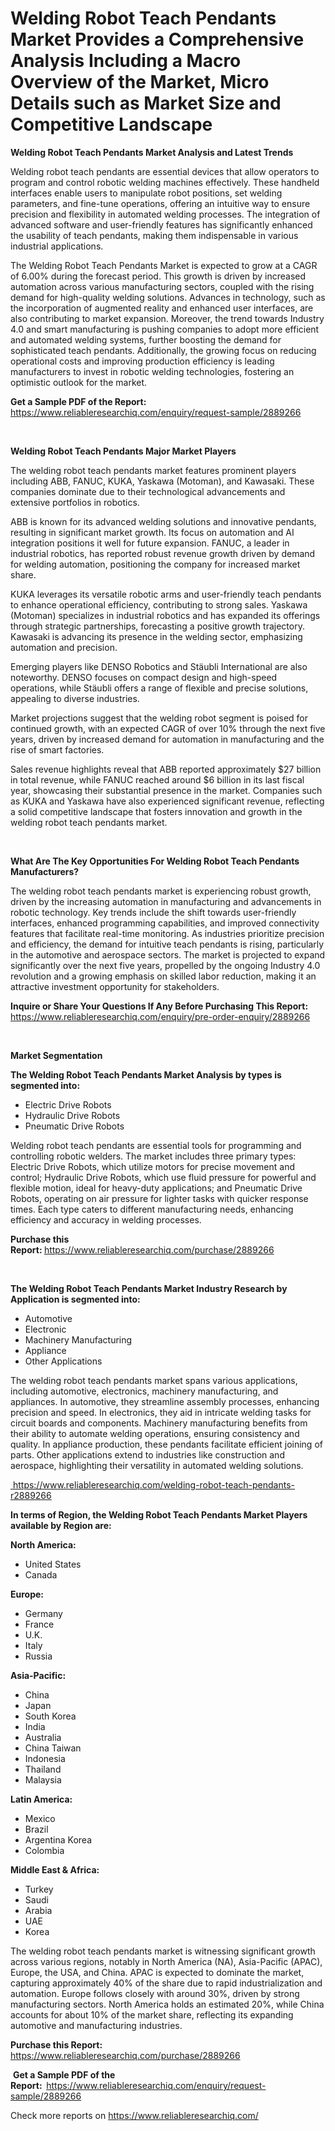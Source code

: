 <p><h1>Welding Robot Teach Pendants Market Provides a Comprehensive Analysis Including a Macro Overview of the Market, Micro Details such as Market Size and Competitive Landscape</h1></p><p><strong>Welding Robot Teach Pendants Market Analysis and Latest Trends</strong></p>
<p><p>Welding robot teach pendants are essential devices that allow operators to program and control robotic welding machines effectively. These handheld interfaces enable users to manipulate robot positions, set welding parameters, and fine-tune operations, offering an intuitive way to ensure precision and flexibility in automated welding processes. The integration of advanced software and user-friendly features has significantly enhanced the usability of teach pendants, making them indispensable in various industrial applications.</p><p>The Welding Robot Teach Pendants Market is expected to grow at a CAGR of 6.00% during the forecast period. This growth is driven by increased automation across various manufacturing sectors, coupled with the rising demand for high-quality welding solutions. Advances in technology, such as the incorporation of augmented reality and enhanced user interfaces, are also contributing to market expansion. Moreover, the trend towards Industry 4.0 and smart manufacturing is pushing companies to adopt more efficient and automated welding systems, further boosting the demand for sophisticated teach pendants. Additionally, the growing focus on reducing operational costs and improving production efficiency is leading manufacturers to invest in robotic welding technologies, fostering an optimistic outlook for the market.</p></p>
<p><strong>Get a Sample PDF of the Report:&nbsp;</strong> <a href="https://www.reliableresearchiq.com/enquiry/request-sample/2889266?utm_campaign=3347&utm_medium=2&utm_source=Github&utm_content=ia&utm_term=14032025&utm_id=welding-robot-teach-pendants">https://www.reliableresearchiq.com/enquiry/request-sample/2889266</a></p>
<p>&nbsp;</p>
<p><strong>Welding Robot Teach Pendants Major Market Players</strong></p>
<p><p>The welding robot teach pendants market features prominent players including ABB, FANUC, KUKA, Yaskawa (Motoman), and Kawasaki. These companies dominate due to their technological advancements and extensive portfolios in robotics.</p><p>ABB is known for its advanced welding solutions and innovative pendants, resulting in significant market growth. Its focus on automation and AI integration positions it well for future expansion. FANUC, a leader in industrial robotics, has reported robust revenue growth driven by demand for welding automation, positioning the company for increased market share.</p><p>KUKA leverages its versatile robotic arms and user-friendly teach pendants to enhance operational efficiency, contributing to strong sales. Yaskawa (Motoman) specializes in industrial robotics and has expanded its offerings through strategic partnerships, forecasting a positive growth trajectory. Kawasaki is advancing its presence in the welding sector, emphasizing automation and precision.</p><p>Emerging players like DENSO Robotics and Stäubli International are also noteworthy. DENSO focuses on compact design and high-speed operations, while Stäubli offers a range of flexible and precise solutions, appealing to diverse industries.</p><p>Market projections suggest that the welding robot segment is poised for continued growth, with an expected CAGR of over 10% through the next five years, driven by increased demand for automation in manufacturing and the rise of smart factories.</p><p>Sales revenue highlights reveal that ABB reported approximately $27 billion in total revenue, while FANUC reached around $6 billion in its last fiscal year, showcasing their substantial presence in the market. Companies such as KUKA and Yaskawa have also experienced significant revenue, reflecting a solid competitive landscape that fosters innovation and growth in the welding robot teach pendants market.</p></p>
<p>&nbsp;</p>
<p><strong>What Are The Key Opportunities For Welding Robot Teach Pendants Manufacturers?</strong></p>
<p><p>The welding robot teach pendants market is experiencing robust growth, driven by the increasing automation in manufacturing and advancements in robotic technology. Key trends include the shift towards user-friendly interfaces, enhanced programming capabilities, and improved connectivity features that facilitate real-time monitoring. As industries prioritize precision and efficiency, the demand for intuitive teach pendants is rising, particularly in the automotive and aerospace sectors. The market is projected to expand significantly over the next five years, propelled by the ongoing Industry 4.0 revolution and a growing emphasis on skilled labor reduction, making it an attractive investment opportunity for stakeholders.</p></p>
<p><strong>Inquire or Share Your Questions If Any Before Purchasing This Report:</strong> <a href="https://www.reliableresearchiq.com/enquiry/pre-order-enquiry/2889266?utm_campaign=3347&utm_medium=2&utm_source=Github&utm_content=ia&utm_term=14032025&utm_id=welding-robot-teach-pendants">https://www.reliableresearchiq.com/enquiry/pre-order-enquiry/2889266</a></p>
<p>&nbsp;</p>
<p><strong>Market Segmentation</strong></p>
<p><strong>The Welding Robot Teach Pendants Market Analysis by types is segmented into:</strong></p>
<p><ul><li>Electric Drive Robots</li><li>Hydraulic Drive Robots</li><li>Pneumatic Drive Robots</li></ul></p>
<p><p>Welding robot teach pendants are essential tools for programming and controlling robotic welders. The market includes three primary types: Electric Drive Robots, which utilize motors for precise movement and control; Hydraulic Drive Robots, which use fluid pressure for powerful and flexible motion, ideal for heavy-duty applications; and Pneumatic Drive Robots, operating on air pressure for lighter tasks with quicker response times. Each type caters to different manufacturing needs, enhancing efficiency and accuracy in welding processes.</p></p>
<p><strong>Purchase this Report:&nbsp;</strong><a href="https://www.reliableresearchiq.com/purchase/2889266?utm_campaign=3347&utm_medium=2&utm_source=Github&utm_content=ia&utm_term=14032025&utm_id=welding-robot-teach-pendants">https://www.reliableresearchiq.com/purchase/2889266</a></p>
<p>&nbsp;</p>
<p><strong>The Welding Robot Teach Pendants Market Industry Research by Application is segmented into:</strong></p>
<p><ul><li>Automotive</li><li>Electronic</li><li>Machinery Manufacturing</li><li>Appliance</li><li>Other Applications</li></ul></p>
<p><p>The welding robot teach pendants market spans various applications, including automotive, electronics, machinery manufacturing, and appliances. In automotive, they streamline assembly processes, enhancing precision and speed. In electronics, they aid in intricate welding tasks for circuit boards and components. Machinery manufacturing benefits from their ability to automate welding operations, ensuring consistency and quality. In appliance production, these pendants facilitate efficient joining of parts. Other applications extend to industries like construction and aerospace, highlighting their versatility in automated welding solutions.</p></p>
<p><a href="https://www.reliableresearchiq.com/welding-robot-teach-pendants-r2889266?utm_campaign=3347&utm_medium=2&utm_source=Github&utm_content=ia&utm_term=14032025&utm_id=welding-robot-teach-pendants">&nbsp;https://www.reliableresearchiq.com/welding-robot-teach-pendants-r2889266</a></p>
<p><strong>In terms of Region, the Welding Robot Teach Pendants Market Players available by Region are:</strong></p>
<p>
    <p> <strong> North America: </strong>
        <ul>
            <li>United States</li>
            <li>Canada</li>
        </ul>
        </p> 
    <p> <strong> Europe: </strong>
        <ul>
            <li>Germany</li>
            <li>France</li>
            <li>U.K.</li>
            <li>Italy</li>
            <li>Russia</li>
        </ul>
        </p> 
    <p> <strong> Asia-Pacific: </strong>
        <ul>
            <li>China</li>
            <li>Japan</li>
            <li>South Korea</li>
            <li>India</li>
            <li>Australia</li>
            <li>China Taiwan</li>
            <li>Indonesia</li>
            <li>Thailand</li>
            <li>Malaysia</li>
        </ul>
        </p> 
    <p> <strong> Latin America: </strong>
        <ul>
            <li>Mexico</li>
            <li>Brazil</li>
            <li>Argentina Korea</li>
            <li>Colombia</li>
        </ul>
        </p> 
    <p> <strong> Middle East & Africa: </strong>
        <ul>
            <li>Turkey</li>
            <li>Saudi</li>
            <li>Arabia</li>
            <li>UAE</li>
            <li>Korea</li>
        </ul>
    </p>
    </p>
<p><p>The welding robot teach pendants market is witnessing significant growth across various regions, notably in North America (NA), Asia-Pacific (APAC), Europe, the USA, and China. APAC is expected to dominate the market, capturing approximately 40% of the share due to rapid industrialization and automation. Europe follows closely with around 30%, driven by strong manufacturing sectors. North America holds an estimated 20%, while China accounts for about 10% of the market share, reflecting its expanding automotive and manufacturing industries.</p></p>
<p><strong>Purchase this Report: </strong><a href="https://www.reliableresearchiq.com/purchase/2889266?utm_campaign=3347&utm_medium=2&utm_source=Github&utm_content=ia&utm_term=14032025&utm_id=welding-robot-teach-pendants">https://www.reliableresearchiq.com/purchase/2889266</a></p>
<p>&nbsp;<strong>Get a Sample PDF of the Report:&nbsp;&nbsp;</strong><a href="https://www.reliableresearchiq.com/enquiry/request-sample/2889266?utm_campaign=3347&utm_medium=2&utm_source=Github&utm_content=ia&utm_term=14032025&utm_id=welding-robot-teach-pendants">https://www.reliableresearchiq.com/enquiry/request-sample/2889266</a></p>
<p><strong></strong></p>
<p>Check more reports on <a href="https://www.reliableresearchiq.com/?utm_campaign=3347&utm_medium=2&utm_source=Github&utm_content=ia&utm_term=14032025&utm_id=welding-robot-teach-pendants">https://www.reliableresearchiq.com/</a></p>